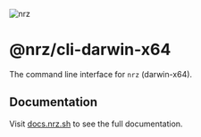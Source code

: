 ![nrz](https://github.com/user-attachments/assets/345949ff-7150-4b97-856d-c7e42c2a4db5)

# @nrz/cli-darwin-x64

The command line interface for `nrz` (darwin-x64).

## Documentation

Visit [docs.nrz.sh](https://docs.nrz.sh) to see the full
documentation.

